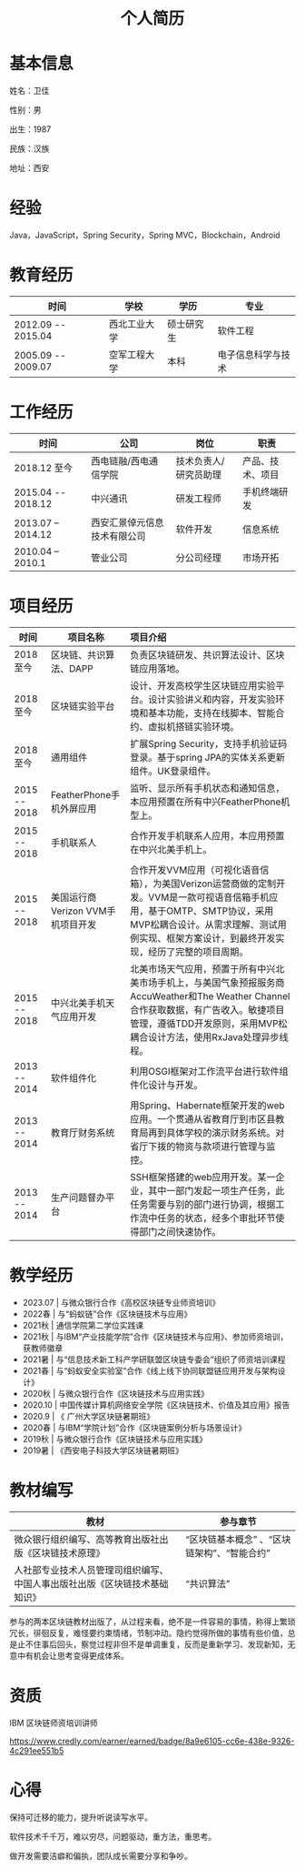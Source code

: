 <h1 align = "center">个人简历</h1>

# 基本信息

姓名：卫佳

性别：男

出生：1987

民族：汉族

地址：西安

# 经验

Java，JavaScript，Spring Security，Spring MVC，Blockchain，Android

# 教育经历

| 时间               | 学校         | 学历       | 专业               |
| ------------------ | ------------ | ---------- | ------------------ |
| 2012.09 -- 2015.04 | 西北工业大学 | 硕士研究生 | 软件工程           |
| 2005.09 -- 2009.07 | 空军工程大学 | 本科       | 电子信息科学与技术 |

# 工作经历

| 时间               | 公司                         | 岗位                  | 职责             |
| ------------------ | ---------------------------- | --------------------- | ---------------- |
| 2018.12 至今       | 西电链融/西电通信学院        | 技术负责人/研究员助理 | 产品、技术、项目 |
| 2015.04 -- 2018.12 | 中兴通讯                     | 研发工程师            | 手机终端研发     |
| 2013.07 – 2014.12  | 西安汇景倬元信息技术有限公司 | 软件开发              | 信息系统         |
| 2010.04 – 2010.1   | 管业公司                     | 分公司经理            | 市场开拓         |

# 项目经历

| 时间         | 项目名称                          | 项目介绍                                                     |
| ------------ | --------------------------------- | :----------------------------------------------------------- |
| 2018 至今    | 区块链、共识算法、DAPP            | 负责区块链研发、共识算法设计、区块链应用落地。               |
| 2018 至今    | 区块链实验平台                    | 设计、开发高校学生区块链应用实验平台。设计实验讲义和内容，开发实验环境和基本功能，支持在线脚本、智能合约、虚拟机搭链实验环境。 |
| 2018 至今    | 通用组件                          | 扩展Spring Security，支持手机验证码登录。基于spring JPA的实体关系更新组件。UK登录组件。 |
| 2015 -- 2018 | FeatherPhone手机外屏应用          | 监听、显示所有手机状态和通知信息，本应用预置在所有中兴FeatherPhone机型上。 |
| 2015 -- 2018 | 手机联系人                        | 合作开发手机联系人应用，本应用预置在中兴北美手机上。         |
| 2015 -- 2018 | 美国运行商Verizon VVM手机项目开发 | 合作开发VVM应用（可视化语音信箱），为美国Verizon运营商做的定制开发。VVM是一款可视语音信箱手机应用，基于OMTP、SMTP协议，采用MVP松耦合设计。从需求理解、测试用例实现、框架方案设计，到最终开发实现，经历了完整的项目周期。 |
| 2015 -- 2018 | 中兴北美手机天气应用开发          | 北美市场天气应用，预置于所有中兴北美市场手机上，与美国气象预报服务商AccuWeather和The Weather Channel合作获取数据，有广告收入。敏捷项目管理，遵循TDD开发原则，采用MVP松耦合设计方法，使用RxJava处理异步线程。 |
| 2013 -- 2014 | 软件组件化                        | 利用OSGI框架对工作流平台进行软件组件化设计与开发。           |
| 2013 -- 2014 | 教育厅财务系统                    | 用Spring、Habernate框架开发的web应用。一个贯通从省教育厅到市区县教育局再到具体学校的演示财务系统。对省厅下拨的物资与款项进行管理与监控。 |
| 2013 -- 2014 | 生产问题督办平台                  | SSH框架搭建的web应用开发。某一企业，其中一部门发起一项生产任务，此任务需要与别的部门进行协调，根据工作流中任务的状态，经多个审批环节使得部门之间快速协作。 |

# 教学经历

- 2023.07 | 与微众银行合作《高校区块链专业师资培训》
- 2022春 | 与“蚂蚁链”合作《区块链技术与应用》
- 2021秋 | 通信学院第二学位实践课
- 2021秋 | 与IBM“产业技能学院”合作《区块链技术与应用》、参加师资培训，获教师徽章
- 2021暑 | 与“信息技术新工科产学研联盟区块链专委会”组织了师资培训课程
- 2021春 | 与“蚂蚁安全实验室”合作《线上线下协同联盟链应用开发与架构设计》
- 2020秋 | 与微众银行合作《区块链技术与应用实践》
- 2020.10  | 中国传媒计算机网络安全学院《区块链技术、价值及其应用》报告
- 2020.9  | 《 广州大学区块链暑期班》
- 2020春 | 与IBM“学院计划”合作《区块链案例分析与场景设计》
- 2019秋 | 与微众银行合作《区块链技术与应用实践》
- 2019暑 | 《西安电子科技大学区块链暑期班》

# 教材编写

| 教材                                                         | 参与章节                                    |
| ------------------------------------------------------------ | ------------------------------------------- |
| 微众银行组织编写、高等教育出版社出版《区块链技术原理》       | “区块链基本概念” 、“区块链架构”、“智能合约” |
| 人社部专业技术人员管理司组织编写、中国人事出版社出版《区块链技术基础知识》 | “共识算法”                                  |

参与的两本区块链教材出版了，从过程来看，绝不是一件容易的事情，称得上繁琐冗长，徘徊反复，难怪要约束情绪，节制冲动。隐约觉得所做的事情有些价值，总是止不住事后回头，察觉过程非但不是单调重复，反而是重新学习、发现新知，无意中有机会让思考变得更成体系。

# 资质

IBM 区块链师资培训讲师

https://www.credly.com/earner/earned/badge/8a9e6105-cc6e-438e-9326-4c291ee551b5

# 心得

保持可迁移的能力，提升听说读写水平。

软件技术千千万，难以穷尽，问题驱动，重方法，重思考。

做开发需要洁癖和偏执，团队成长需要分享和争吵。

